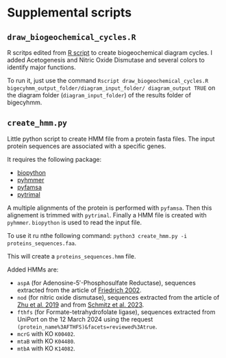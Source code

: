 # Supplemental scripts

## `draw_biogeochemical_cycles.R`

R scritps edited from [R script](https://github.com/AnantharamanLab/METABOLIC/blob/master/draw_biogeochemical_cycles.R) to create biogeochemical diagram cycles. I added Acetogenesis and Nitric Oxide Dismutase and several colors to identify major functions.

To run it, just use the command `Rscript draw_biogeochemical_cycles.R bigecyhmm_output_folder/diagram_input_folder/ diagram_output TRUE` on the diagram folder (`diagram_input_folder`) of the results folder of bigecyhmm.

## `create_hmm.py`

Little python script to create HMM file from a protein fasta files. The input protein sequences are associated with a specific genes.

It requires the following package:

- [biopython](https://github.com/biopython/biopython)
- [pyhmmer](https://github.com/althonos/pyhmmer)
- [pyfamsa](https://github.com/althonos/pyfamsa)
- [pytrimal](https://github.com/althonos/pytrimal)

A multiple alignments of the protein is performed with `pyfamsa`. Then this alignement is trimmed with `pytrimal`. Finally a HMM file is created with `pyhmmer`. `biopython` is used to read the input file.

To use it ru nthe following command: `python3 create_hmm.py -i proteins_sequences.faa`.

This will create a `proteins_sequences.hmm` file.

Added HMMs are:

- `aspA` (for Adenosine-5′-Phosphosulfate Reductase), sequences extracted from the article of [Friedrich 2002](https://www.ncbi.nlm.nih.gov/pmc/articles/PMC134748/).
- `nod` (for nitric oxide dismutase), sequences extracted from the article of [Zhu et al. 2019](https://www.ncbi.nlm.nih.gov/pmc/articles/PMC6636425/) and from [Schmitz et al. 2023](https://journals.asm.org/doi/10.1128/msphere.00571-22).
- `fthfs` (for Formate-tetrahydrofolate ligase), sequences extracted from UniPort on the 12 March 2024 using the request `(protein_name%3AFTHFS)&facets=reviewed%3Atrue`.
- `mcrG` with KO `K00402`.
- `mtaB` with KO `K04480`.
- `mtbA` with KO `K14082`.
